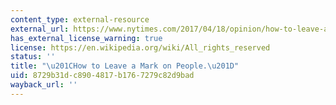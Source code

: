 ```yaml
---
content_type: external-resource
external_url: https://www.nytimes.com/2017/04/18/opinion/how-to-leave-a-mark-on-people.html
has_external_license_warning: true
license: https://en.wikipedia.org/wiki/All_rights_reserved
status: ''
title: "\u201CHow to Leave a Mark on People.\u201D"
uid: 8729b31d-c890-4817-b176-7279c82d9bad
wayback_url: ''
---
```

